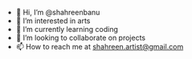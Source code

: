 - 👋 Hi, I’m @shahreenbanu
- 👀 I’m interested in arts
- 🌱 I’m currently learning coding
- 💞️ I’m looking to collaborate on projects
- 📫 How to reach me at shahreen.artist@gmail.com

<!---
shahreenbanu/shahreenbanu is a ✨ special ✨ repository because its `README.md` (this file) appears on your GitHub profile.
You can click the Preview link to take a look at your changes.
--->
